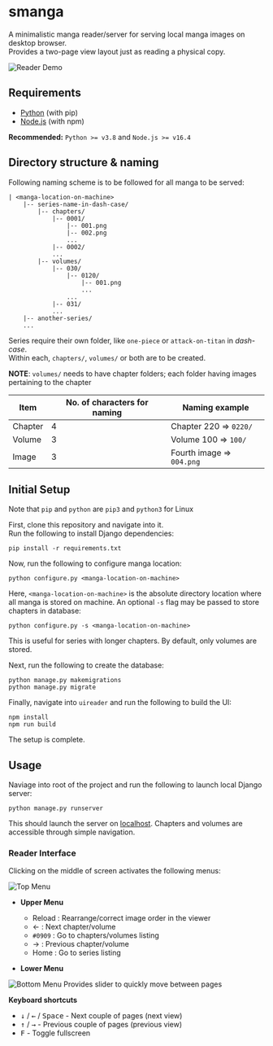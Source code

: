 # smanga

A minimalistic manga reader/server for serving local manga images on desktop browser.\
Provides a two-page view layout just as reading a physical copy.

![Reader Demo](https://i.imgur.com/80m8qNf.png)

## Requirements

-   [Python](https://python.org/downloads/ 'Download Python') (with pip)
-   [Node.js](https://nodejs.org/en/download/ 'Download Node.js') (with npm)

**Recommended:** `Python >= v3.8` and `Node.js >= v16.4`

## Directory structure & naming

Following naming scheme is to be followed for all manga to be served:

```
| <manga-location-on-machine>
    |-- series-name-in-dash-case/
        |-- chapters/
            |-- 0001/
                |-- 001.png
                |-- 002.png
                ...
            |-- 0002/
            ...
        |-- volumes/
            |-- 030/
                |-- 0120/
                    |-- 001.png
                    ...
                ...
            |-- 031/
            ...
    |-- another-series/
    ...
```

Series require their own folder, like `one-piece` or `attack-on-titan` in _dash-case_.\
Within each, `chapters/`, `volumes/` or both are to be created.

**NOTE**: `volumes/` needs to have chapter folders; each folder having images pertaining to the chapter

| Item    | No. of characters for naming | Naming example                 |
| ------- | ---------------------------- | ------------------------------ |
| Chapter | 4                            | Chapter 220 &#8658; `0220/`    |
| Volume  | 3                            | Volume 100 &#8658; `100/`      |
| Image   | 3                            | Fourth image &#8658; `004.png` |

## Initial Setup

Note that `pip` and `python` are `pip3` and `python3` for Linux

First, clone this repository and navigate into it.\
Run the following to install Django dependencies:

```
pip install -r requirements.txt
```

Now, run the following to configure manga location:

```
python configure.py <manga-location-on-machine>
```

Here, `<manga-location-on-machine>` is the absolute directory location where all manga is stored on machine.
An optional `-s` flag may be passed to store chapters in database:

```
python configure.py -s <manga-location-on-machine>
```

This is useful for series with longer chapters. By default, only volumes are stored.

Next, run the following to create the database:

```
python manage.py makemigrations
python manage.py migrate
```

Finally, navigate into `uireader` and run the following to build the UI:

```
npm install
npm run build
```

The setup is complete.

## Usage

Naviage into root of the project and run the following to launch local Django server:

```
python manage.py runserver
```

This should launch the server on [localhost](http://localhost:8000 'localhost:8000'). Chapters and volumes are accessible through simple navigation.

### Reader Interface

Clicking on the middle of screen activates the following menus:

![Top Menu](https://i.imgur.com/6y5DfHo.png)

-   **Upper Menu**

    -   Reload : Rearrange/correct image order in the viewer
    -   &#8592; : Next chapter/volume
    -   `#0909` : Go to chapters/volumes listing
    -   &#8594; : Previous chapter/volume
    -   Home : Go to series listing

-   **Lower Menu**

![Bottom Menu](https://i.imgur.com/KUEfx4z.png)
Provides slider to quickly move between pages

**Keyboard shortcuts**

-   <kbd>&#8595;</kbd> / <kbd>&#8592;</kbd> / <kbd>Space</kbd> - Next couple of pages (next view)
-   <kbd>&#8593;</kbd> / <kbd>&#8594;</kbd> - Previous couple of pages (previous view)
-   <kbd>F</kbd> - Toggle fullscreen
